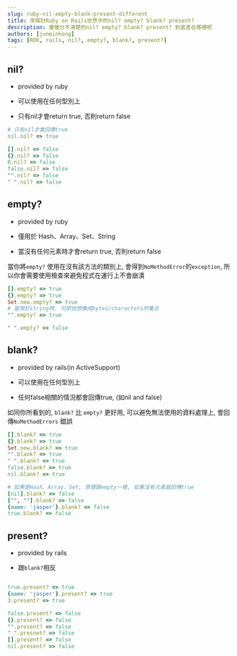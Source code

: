 ```yaml
---
slug: ruby-nil-empty-blank-present-different
title: 來探討Ruby on Rails世界中的nil? empty? blank? present?
description: 傻傻分不清楚的nil? empty? blank? present? 到底差在哪裡呢
authors: [junminhong]
tags: [ROR, rails, nil?, empty?, blank?, present?]
---
```

## nil?

- provided by ruby

- 可以使用在任何型別上

- 只有nil才會return true, 否則return false

```ruby
# 只有nil才會回傳true
nil.nil? => true

[].nil? => false
{}.nil? => false
0.nil? => false
false.nil? => false
"".nil? => false
" ".nil? => false
```

## empty?

- provided by ruby

- 僅用於 Hash、Array、Set、String

- 當沒有任何元素時才會return true, 否則return false

當你將`empty?` 使用在沒有該方法的類別上, 會得到`NoMethodError`的`exception`, 所以你會需要使用檢查來避免程式在運行上不會崩潰

```ruby
[].empty? => true
{}.empty? => true
Set.new.empty? => true
# 當用於string時, 可把他想像成bytes/characters的集合
"".empty? => true

" ".empty? => false
```

## blank?

- provided by rails(in ActiveSupport)

- 可以使用在任何型別上

- 任何false相關的情況都會回傳true, (如nil and false)

如同你所看到的, `blank?` 比 `empty?` 更好用, 可以避免無法使用的資料處理上, 會回傳`NoMethodErrors` 錯誤

```ruby
[].blank? => true
{}.blank? => true
Set.new.blank? => true
"".blank? => true
" ".blank? => true
false.blank? => true
nil.blank? => true

# 如果是Hash、Array、Set, 原理跟empty一樣, 如果沒有元素就回傳true
[nil].blank? => false
["", ""].blank? => false
{name: 'jasper'}.blank? => false
true.blank? => false
```

## present?

- provided by rails

- 跟`blank?`相反

```ruby

true.present? => true
{name: 'jasper'}.present? => true
3.present? => true

false.present? => false
{}.present? => false
"".present? => false
" ".presnet? => false
[].present? => false
nil.present? => false
```